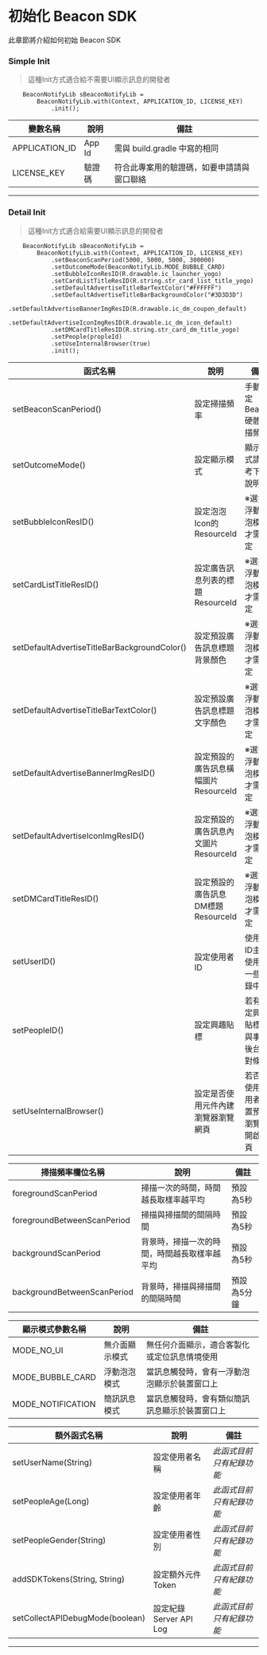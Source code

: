 
初始化 Beacon SDK
======
此章節將介紹如何初始 Beacon SDK

### Simple Init

>這種Init方式適合給不需要UI顯示訊息的開發者 

```
    BeaconNotifyLib sBeaconNotifyLib = 
        BeaconNotifyLib.with(Context, APPLICATION_ID, LICENSE_KEY)
            .init();
```

| 變數名稱           | 說明     | 備註                    |
| -------------- | ------ | --------------------- |
| APPLICATION_ID | App Id | 需與 build.gradle 中寫的相同 |
| LICENSE_KEY    | 驗證碼    | 符合此專案用的驗證碼，如要申請請與窗口聯絡 |

***



### Detail Init

>這種Init方式適合給需要UI顯示訊息的開發者 

```
    BeaconNotifyLib sBeaconNotifyLib = 
        BeaconNotifyLib.with(Context, APPLICATION_ID, LICENSE_KEY)
            .setBeaconScanPeriod(5000, 5000, 5000, 300000)   
            .setOutcomeMode(BeaconNotifyLib.MODE_BUBBLE_CARD)
            .setBubbleIconResID(R.drawable.ic_launcher_yogo)
            .setCardListTitleResID(R.string.str_card_list_title_yogo)
            .setDefaultAdvertiseTitleBarTextColor("#FFFFFF")
            .setDefaultAdvertiseTitleBarBackgroundColor("#3D3D3D")
            .setDefaultAdvertiseBannerImgResID(R.drawable.ic_dm_coupon_default)
            .setDefaultAdvertiseIconImgResID(R.drawable.ic_dm_icon_default)
            .setDMCardTitleResID(R.string.str_card_dm_title_yogo)
            .setPeople(propleId)
            .setUseInternalBrowser(true)
            .init();
```

| 函式名稱                                     | 說明                      | 備註                  |
| ---------------------------------------- | ----------------------- | ------------------- |
| setBeaconScanPeriod()                    | 設定掃描頻率                  | 手動設定Beacon硬體掃描頻率    |
| setOutcomeMode()                         | 設定顯示模式                  | 顯示模式請參考下方說明         |
| setBubbleIconResID()                     | 設定泡泡Icon的ResourceId     | ※選擇浮動泡泡模式才需設定       |
| setCardListTitleResID()                  | 設定廣告訊息列表的標題ResourceId   | ※選擇浮動泡泡模式才需設定       |
| setDefaultAdvertiseTitleBarBackgroundColor() | 設定預設廣告訊息標題背景顏色          | ※選擇浮動泡泡模式才需設定       |
| setDefaultAdvertiseTitleBarTextColor()   | 設定預設廣告訊息標題文字顏色          | ※選擇浮動泡泡模式才需設定       |
| setDefaultAdvertiseBannerImgResID()      | 設定預設的廣告訊息橫幅圖片ResourceId | ※選擇浮動泡泡模式才需設定       |
| setDefaultAdvertiseIconImgResID()        | 設定預設的廣告訊息內文圖片ResourceId | ※選擇浮動泡泡模式才需設定       |
| setDMCardTitleResID()                    | 設定預設的廣告訊息DM標題ResourceId | ※選擇浮動泡泡模式才需設定       |
| setUserID()                              | 設定使用者ID                 | 使用者ID主要使用於一些紀錄中     |
| setPeopleID()                            | 設定興趣貼標                  | 若有設定興趣貼標會與事件後台比對條件  |
| setUseInternalBrowser()                  | 設定是否使用元件內建瀏覽器瀏覽網頁       | 若否則使用使用者裝置預設瀏覽器開啟網頁 |

| 掃描頻率欄位名稱                    | 說明                     | 備註     |
| --------------------------- | ---------------------- | ------ |
| foregroundScanPeriod        | 掃描一次的時間，時間越長取樣率越平均     | 預設為5秒  |
| foregroundBetweenScanPeriod | 掃描與掃描間的間隔時間            | 預設為5秒  |
| backgroundScanPeriod        | 背景時，掃描一次的時間，時間越長取樣率越平均 | 預設為5秒  |
| backgroundBetweenScanPeriod | 背景時，掃描與掃描間的間隔時間        | 預設為5分鐘 |

| 顯示模式參數名稱          | 說明      | 備註                      |
| ----------------- | ------- | ----------------------- |
| MODE_NO_UI        | 無介面顯示模式 | 無任何介面顯示，適合客製化或定位訊息情境使用  |
| MODE_BUBBLE_CARD  | 浮動泡泡模式  | 當訊息觸發時，會有一浮動泡泡顯示於裝置窗口上  |
| MODE_NOTIFICATION | 簡訊訊息模式  | 當訊息觸發時，會有類似簡訊訊息顯示於裝置窗口上 |

| 額外函式名稱                          | 說明                 | 備註            |
| ------------------------------- | ------------------ | ------------- |
| setUserName(String)             | 設定使用者名稱            | *此函式目前只有紀錄功能* |
| setPeopleAge(Long)              | 設定使用者年齡            | *此函式目前只有紀錄功能* |
| setPeopleGender(String)         | 設定使用者性別            | *此函式目前只有紀錄功能* |
| addSDKTokens(String, String)    | 設定額外元件Token        | *此函式目前只有紀錄功能* |
| setCollectAPIDebugMode(boolean) | 設定紀錄Server API Log | *此函式目前只有紀錄功能* |
***
